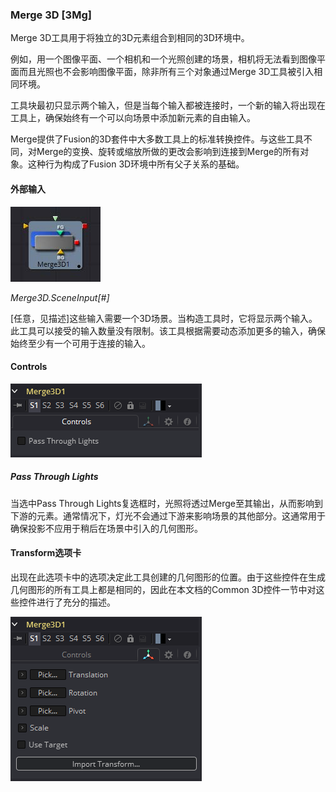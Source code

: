 ### Merge 3D [3Mg]

Merge 3D工具用于将独立的3D元素组合到相同的3D环境中。

例如，用一个图像平面、一个相机和一个光照创建的场景，相机将无法看到图像平面而且光照也不会影响图像平面，除非所有三个对象通过Merge 3D工具被引入相同环境。

工具块最初只显示两个输入，但是当每个输入都被连接时，一个新的输入将出现在工具上，确保始终有一个可以向场景中添加新元素的自由输入。

Merge提供了Fusion的3D套件中大多数工具上的标准转换控件。与这些工具不同，对Merge的变换、旋转或缩放所做的更改会影响到连接到Merge的所有对象。这种行为构成了Fusion 3D环境中所有父子关系的基础。

#### 外部输入

 ![3Mg_tile](images/3Mg_tile.jpg)

*Merge3D.SceneInput[#]*

[任意，见描述]这些输入需要一个3D场景。当构造工具时，它将显示两个输入。此工具可以接受的输入数量没有限制。该工具根据需要动态添加更多的输入，确保始终至少有一个可用于连接的输入。

#### Controls

![3Mg_Controls](images/3Mg_Controls.png)

##### Pass Through Lights

当选中Pass Through Lights复选框时，光照将透过Merge至其输出，从而影响到下游的元素。通常情况下，灯光不会通过下游来影响场景的其他部分。这通常用于确保投影不应用于稍后在场景中引入的几何图形。

#### Transform选项卡

出现在此选项卡中的选项决定此工具创建的几何图形的位置。由于这些控件在生成几何图形的所有工具上都是相同的，因此在本文档的Common 3D控件一节中对这些控件进行了充分的描述。

![3Mg_Transform](images/3Mg_Transform.png)